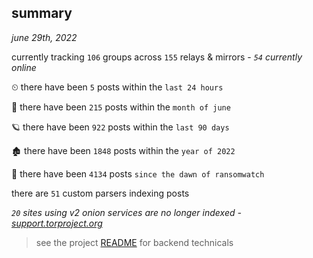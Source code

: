 
## summary
_june 29th, 2022_

currently tracking `106` groups across `155` relays & mirrors - _`54` currently online_

⏲ there have been `5` posts within the `last 24 hours`

🦈 there have been `215` posts within the `month of june`

🪐 there have been `922` posts within the `last 90 days`

🏚 there have been `1848` posts within the `year of 2022`

🦕 there have been `4134` posts `since the dawn of ransomwatch`

there are `51` custom parsers indexing posts

_`20` sites using v2 onion services are no longer indexed - [support.torproject.org](https://support.torproject.org/onionservices/v2-deprecation/)_

> see the project [README](https://github.com/joshhighet/ransomwatch#ransomwatch--) for backend technicals
